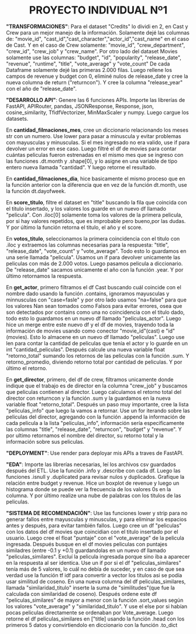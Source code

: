 # <h1 align=center> **PROYECTO INDIVIDUAL Nº1** </h1>


**"TRANSFORMACIONES"**: Para el dataset "Credits" lo dividi en 2, en Cast y Crew para un mejor manejo de la información. Solamente dejé las columnas de: "movie_id", "cast_id","cast_character","actor_id","cast_name" en el caso de Cast. 
Y en el caso de Crew solamente: "movie_id", "crew_department", "crew_id", "crew_job" y "crew_name". Por otro lado del dataset Movies solamente use las columnas: "budget", "id", "popularity", "release_date", "revenue", "runtime", "title", "vote_average" y "vote_count"
De cada Dataframe solamente dejé las primeras 2.000 filas. Luego rellene los campos de revenue y budget con 0, eliminé nulos de release_date y cree la nueva columna de return ("returncon"). Y cree la columna "release_year" con el año de "release_date".


**"DESARROLLO API"**: Genere las 6 funciones APIs. Importe las librerías de FastAPI, APIRouter, pandas, JSONResponse, Response, json, cosine_similarity, TfidfVectorizer, MinMaxScaler y numpy.
Luego cargue los datasets. 

En **cantidad_filmaciones_mes**, cree un diccionario relacionando los meses str con un numero. Use lower para pasar a minuscula y evitar problemas con mayusculas y minusculas. Si el mes ingresado no era valido, use if para devolver un error en ese caso.
Luego filtré el df de movies para contar cuántas peliculas fueron estrenadas en el mismo mes que se ingreso con las funciones .dt.month y .shape[0], y lo asigne en una variable de tipo entero nueva llamada "cantidad".
Y luego retorne el resultado.

En **cantidad_filmaciones_dia**, hice basicamente el mismo proceso que en la función anterior con la diferencia que en vez de la función dt.month, use la función dt.dayofweek.

En **score_titulo**, filtre el dataset en "title" buscando la fila que coincida con el titulo insertado, y los valores los guarde en un nuevo df llamado "pelicula". Con .iloc[0] solamente toma los valores de la primera pelicula, por si hay valores repetidos, que es improbable pero bueno,por las dudas.
Y por último la función retorna el titulo, el año y el score.

En **votos_titulo**, seleccionamos la primera coincidencia con el titulo con .iloc y extraemos las columnas necesarias para la respuesta: "title", "release_date", "vote_count" y "vote_average". Todo esto lo guardamos en una serie llamada "pelicula". Usamos un if para devolver unicamente las peliculas con más de 2.000 votos. Luego pasamos pelicula a diccionario. De "release_date" sacamos unicamente el año con la función .year. Y por último retornamos la respuesta.

En **get_actor**, primero filtramos el df Cast buscando cuál coincide con el nombre dado usando la función .contains, ignoramos mayusculas y minnusculas con "case=fasle" y por otro lado usamos "na=false" para que los valores Nan sean tomados como Falsos para evitar errores, osea que son detectados por contains como una no coincidencia con el titulo dado, todo esto lo guardamos en un nuevo df llamado "peliculas_actor". Luego hice un merge entre este nuevo df y el df de movies, trayendo toda la información de movies usando como conector "movie_id"(cast) e "id"(movies). Esto lo almacene en un nuevo df llamado "peliculas". Luego use len para contar la cantidad de peliculas que tenía el actor y lo guarde en un int "cantidad_peliculas". Después calcule una nueva variable float "retorno_total" sumando los retornos de las peliculas con la función .sum. Y retorno_promedio, diviendo retorno total por cantidad de peliculas. Y por último el retorno.

En **get_director**, primero, del df de crew, filtramos unicamente donde indique que el trabajo es de director en la columna "crew_job" y buscamos que peliculas contienen al director. Luego calculamos el retorno total del director con returncon y la función .sum y la guardamos en la nueva variable float "retorno_total". Después un paso muy importante, cree la lista "peliculas_info" que luego la vamos a retornar. Use un for iterando sobre las peliculas del director, agregando con la función .append la información de cada pelicula a la lista "peliculas_info", información sería especificamente las columnas "title", "release_date", "returncon", "budget" y "revenue". Y por ultimo retornamos el nombre del director, su retorno total y la información sobre sus peliculas.


**"DEPLOYMENT"**: Use render para deployar mis APIs a traves de FastAPI.


**"EDA"**: Importe las librerías necesarias, leí los archivos csv guardados después del ETL. Use la función .info y .describe con cada df. Luego las funciones .isnull y .duplicated para revisar nulos y duplicados.  Grafique la relación entre budget y revenue. Hice un boxplot de revenue y luego un histograma donde se puede ver la frecuencia de los valores 0s en la columna. Y por último realize una nube de palabras con los titulos de las peliculas.


**"SISTEMA DE RECOMENDACIÓN"**: Use las funciones lower y strip para no generar fallos entre mayusculas y minusculas, y para eliminar los espacios antes y después, para evitar también fallos. Luego cree un df "peliculas" con los datos del df movies que coincidian con el titulo insertado por el usuario. Luego cree el float "puntaje" con el "vote_average" de la pelicula ingresada. Después busque en el df movies peliculas con puntajes similadres (entre -0.1 y +0.1) guardandolas en un nuevo df llamado "peliculas_similares". Excluí la pelicula ingresada porque sino iba a aparecer en la respuesta al ser identica. Use un if por si el df "peliculas_similares" tenía más de 5 valores, lo cuál no debía de suceder, y en caso de que sea verdad use la función tf idf para convertir a vector los titulos asi se podía usar similitud de coseno.  En una nueva columna del df peliculas_similares, llamada "similaridad_titulo" inserte la suma de "similitudes"(que fue la calculada con similaridad de coseno). Después ordene este df "peliculas_similares" de mayor a menor con la función .sort_values según los valores "vote_average" y "similaridad_titulo". Y use el else por si habían pocas peliculas directamente se ordenaban por Vote_average. Luego retorne el df peliculas_similares en ["title] usando la función .head con los primeros 5 datos y convirtiendolo en diccionario con la función .to_dict
